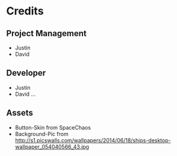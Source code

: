 # Credits

## Project Management

  - Justin
  - David
  
## Developer
  - Justin
  - David
...

## Assets
  - Button-Skin from SpaceChaos
  - Background-Pic from http://s1.picswalls.com/wallpapers/2014/06/18/ships-desktop-wallpaper_054040566_43.jpg
